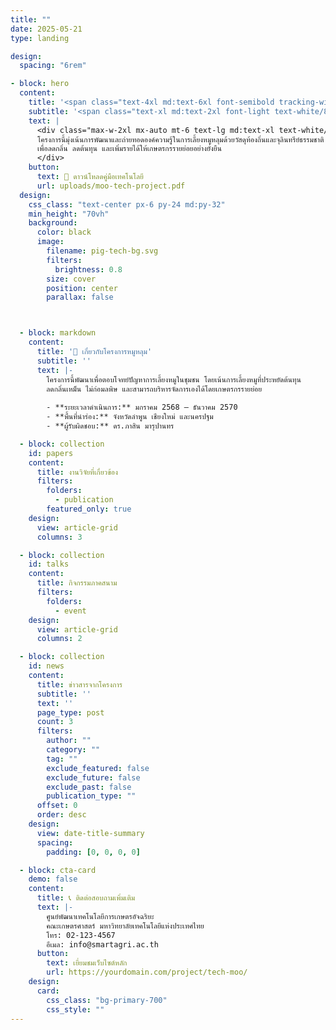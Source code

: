 ```yaml
---
title: ""
date: 2025-05-21
type: landing

design:
  spacing: "6rem"

- block: hero
  content:
    title: '<span class="text-4xl md:text-6xl font-semibold tracking-wide text-gold-400">โครงการหมูหลุม</span>'
    subtitle: '<span class="text-xl md:text-2xl font-light text-white/80 mt-2 block">เทคโนโลยีเลี้ยงหมูแนวใหม่ เพื่อสุขภาพ สิ่งแวดล้อม และเศรษฐกิจชุมชน</span>'
    text: |
      <div class="max-w-2xl mx-auto mt-6 text-lg md:text-xl text-white/90 leading-relaxed">
      โครงการนี้มุ่งเน้นการพัฒนาและถ่ายทอดองค์ความรู้ในการเลี้ยงหมูหลุมด้วยวัสดุท้องถิ่นและจุลินทรีย์ธรรมชาติ  
      เพื่อลดกลิ่น ลดต้นทุน และเพิ่มรายได้ให้เกษตรกรรายย่อยอย่างยั่งยืน
      </div>
    button:
      text: 📄 ดาวน์โหลดคู่มือเทคโนโลยี
      url: uploads/moo-tech-project.pdf
  design:
    css_class: "text-center px-6 py-24 md:py-32"
    min_height: "70vh"
    background:
      color: black
      image:
        filename: pig-tech-bg.svg
        filters:
          brightness: 0.8
        size: cover
        position: center
        parallax: false



  - block: markdown
    content:
      title: '🐷 เกี่ยวกับโครงการหมูหลุม'
      subtitle: ''
      text: |-
        โครงการนี้พัฒนาเพื่อตอบโจทย์ปัญหาการเลี้ยงหมูในชุมชน โดยเน้นการเลี้ยงหมูที่ประหยัดต้นทุน  
        ลดกลิ่นเหม็น ไม่ก่อมลพิษ และสามารถบริหารจัดการเองได้โดยเกษตรกรรายย่อย  
        
        - **ระยะเวลาดำเนินการ:** มกราคม 2568 – ธันวาคม 2570  
        - **พื้นที่นำร่อง:** จังหวัดลำพูน เชียงใหม่ และนครปฐม  
        - **ผู้รับผิดชอบ:** ดร.ภาสิน มารุปานทร

  - block: collection
    id: papers
    content:
      title: งานวิจัยที่เกี่ยวข้อง
      filters:
        folders:
          - publication
        featured_only: true
    design:
      view: article-grid
      columns: 3

  - block: collection
    id: talks
    content:
      title: กิจกรรมภาคสนาม
      filters:
        folders:
          - event
    design:
      view: article-grid
      columns: 2

  - block: collection
    id: news
    content:
      title: ข่าวสารจากโครงการ
      subtitle: ''
      text: ''
      page_type: post
      count: 3
      filters:
        author: ""
        category: ""
        tag: ""
        exclude_featured: false
        exclude_future: false
        exclude_past: false
        publication_type: ""
      offset: 0
      order: desc
    design:
      view: date-title-summary
      spacing:
        padding: [0, 0, 0, 0]

  - block: cta-card
    demo: false
    content:
      title: 📞 ติดต่อสอบถามเพิ่มเติม
      text: |-
        ศูนย์พัฒนาเทคโนโลยีการเกษตรอัจฉริยะ  
        คณะเกษตรศาสตร์ มหาวิทยาลัยเทคโนโลยีแห่งประเทศไทย  
        โทร: 02-123-4567  
        อีเมล: info@smartagri.ac.th
      button:
        text: เยี่ยมชมเว็บไซต์หลัก
        url: https://yourdomain.com/project/tech-moo/
    design:
      card:
        css_class: "bg-primary-700"
        css_style: ""
---
```

